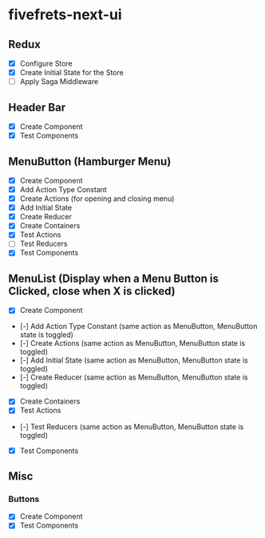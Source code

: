 # fivefrets-next-ui

## Redux
- [x] Configure Store
- [x] Create Initial State for the Store
- [ ] Apply Saga Middleware

## Header Bar
- [x] Create Component
- [x] Test Components

## MenuButton (Hamburger Menu)
- [x] Create Component
- [x] Add Action Type Constant
- [x] Create Actions (for opening and closing menu)
- [x] Add Initial State
- [x] Create Reducer
- [x] Create Containers
- [x] Test Actions
- [ ] Test Reducers
- [x] Test Components

## MenuList (Display when a Menu Button is Clicked, close when X is clicked)
- [x] Create Component
- [-] Add Action Type Constant (same action as MenuButton, MenuButton state is toggled)
- [-] Create Actions (same action as MenuButton, MenuButton state is toggled)
- [-] Add Initial State (same action as MenuButton, MenuButton state is toggled)
- [-] Create Reducer (same action as MenuButton, MenuButton state is toggled)
- [x] Create Containers
- [x] Test Actions
- [-] Test Reducers (same action as MenuButton, MenuButton state is toggled)
- [x] Test Components

## Misc
### Buttons
- [x] Create Component
- [x] Test Components